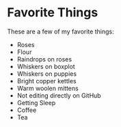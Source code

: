 # Favorite Things

These are a few of my favorite things:

- Roses
- Flour
- Raindrops on roses
- Whiskers on boxplot
- Whiskers on puppies
- Bright copper kettles
- Warm woolen mittens
- Not editing directly on GitHub
- Getting Sleep
- Coffee
- Tea
